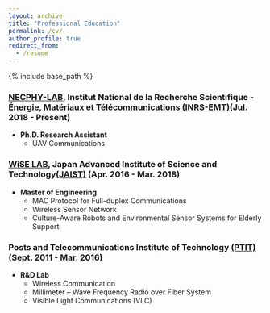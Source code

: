 ```yaml
---
layout: archive
title: "Professional Education"
permalink: /cv/
author_profile: true
redirect_from:
  - /resume
---
```


{% include base_path %}

### [NECPHY-LAB](http://necphy-lab.com/), Institut National de la Recherche Scientifique - Énergie, Matériaux et Télécommunications [(INRS-EMT)](http://www.emt.inrs.ca/emt/)(Jul. 2018 - Present)
- **Ph.D. Research Assistant** 
  - UAV Communications

### [WiSE LAB](http://www.jaist.ac.jp/is/labs/lim-lab/people.php), Japan Advanced Institute of Science and Technology[(JAIST)](http://www.jaist.ac.jp/index.html) (Apr. 2016 - Mar. 2018)
- **Master of Engineering** 
  - MAC Protocol for Full-duplex Communications
  - Wireless Sensor Network
  - Culture-Aware Robots and Environmental Sensor Systems for Elderly Support

### Posts and Telecommunications Institute of Technology [(PTIT)](http://portal.ptit.edu.vn/) (Sept. 2011 - Mar. 2016)
- **R&D Lab**  
  - Wireless Communication
  - Millimeter – Wave Frequency Radio over Fiber System
  - Visible Light Communications (VLC)
